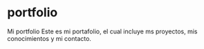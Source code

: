 # portfolio
Mi portfolio
Este es mi portafolio, el cual incluye ms proyectos, mis conocimientos y mi contacto.
